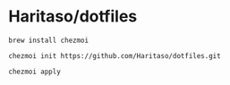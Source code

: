 # Haritaso/dotfiles

```
brew install chezmoi
```

```
chezmoi init https://github.com/Haritaso/dotfiles.git
```

```
chezmoi apply
```